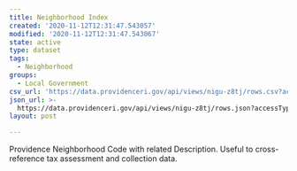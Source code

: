 ```yaml
---
title: Neighborhood Index
created: '2020-11-12T12:31:47.543057'
modified: '2020-11-12T12:31:47.543067'
state: active
type: dataset
tags:
  - Neighborhood
groups:
  - Local Government
csv_url: 'https://data.providenceri.gov/api/views/nigu-z8tj/rows.csv?accessType=DOWNLOAD'
json_url: >-
  https://data.providenceri.gov/api/views/nigu-z8tj/rows.json?accessType=DOWNLOAD
layout: post

---
```

Providence Neighborhood Code with related Description. Useful to cross-reference tax assessment and collection data.
